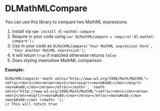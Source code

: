 # DLMathMLCompare
You can use this library to compare two MathML expressions

 1. Install via `npm install dl-mathml-compare`
 2. Require in your code using `var DLMathMLCompare = require('dl-mathml-compare');`
 3. Use in your code as `DLMathMLCompare('Your MathML expression here', 'Your another MathML expression');`
 4. It will return `true` if matched otherwise returns `false`
 5. Does styling insensitive MathML comparison

**Example:**

```JS
DLMathMLCompare('<math xmlns="http://www.w3.org/1998/Math/MathML"><mfrac><mn>1</mn><mrow><mn>2</mn><msqrt><mo>&#xA0;</mo></msqrt><mo>&#xA0;</mo></mrow></mfrac></math>', '<math xmlns="http://www.w3.org/1998/Math/MathML"><mfrac><mn>1</mn><mrow><mn>2</mn><msqrt/><mo>&#xA0;</mo></mrow></mfrac><mo>&#xA0;</mo><mo>&#xA0;</mo> </math> ');
// This will return true
```